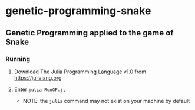 # genetic-programming-snake
## Genetic Programming applied to the game of Snake

### Running
1. Download The Julia Programming Language v1.0 from https://julialang.org

2. Enter ``` julia RunGP.jl ```
    * NOTE: the ```julia``` command may not exist on your machine by default
